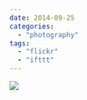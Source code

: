 ```yaml
---
date: 2014-09-25
categories: 
  - "photography"
tags: 
  - "flickr"
  - "ifttt"
---
```


![](https://farm4.staticflickr.com/3904/15354712072_1657315c03_b.jpg)
